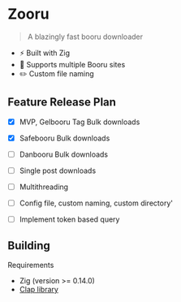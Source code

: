 # Zooru
> A blazingly fast booru downloader 

- :zap: Built with Zig
- :flags: Supports multiple Booru sites
- :pencil2: Custom file naming 

## Feature Release Plan
- [x] MVP, Gelbooru Tag Bulk downloads
- [x] Safebooru Bulk downloads 
- [ ] Danbooru  Bulk downloads 
- [ ] Single post downloads
- [ ] Multithreading 
- [ ] Config file, custom naming, custom directory'
- [ ] Implement token based query 


## Building 
Requirements
- Zig (version >= 0.14.0)
- [Clap library](https://github.com/Hejsil/zig-clap)

